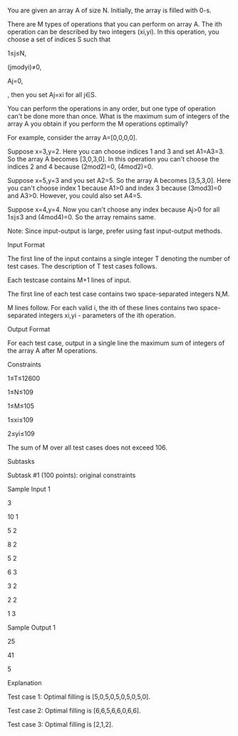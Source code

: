 You are given an array A of size N. Initially, the array is filled with 0-s.

There are M types of operations that you can perform on array A. The ith operation can be described by two integers (xi,yi). In this operation, you choose a set of indices S such that

1≤j≤N,

(jmodyi)≠0,

Aj=0,

, then you set Aj=xi for all j∈S.

You can perform the operations in any order, but one type of operation can't be done more than once. What is the maximum sum of integers of the array A you obtain if you perform the M operations optimally?

For example, consider the array A=[0,0,0,0].

Suppose x=3,y=2. Here you can choose indices 1 and 3 and set A1=A3=3. So the array A becomes [3,0,3,0]. In this operation you can't choose the indices 2 and 4 because (2mod2)=0, (4mod2)=0.

Suppose x=5,y=3 and you set A2=5. So the array A becomes [3,5,3,0]. Here you can't choose index 1 because A1>0 and index 3 because (3mod3)=0 and A3>0. However, you could also set A4=5.

Suppose x=4,y=4. Now you can't choose any index because Aj>0 for all 1≤j≤3 and (4mod4)=0. So the array remains same.

Note: Since input-output is large, prefer using fast input-output methods.

Input Format

The first line of the input contains a single integer T denoting the number of test cases. The description of T test cases follows.

Each testcase contains M+1 lines of input.

The first line of each test case contains two space-separated integers N,M.

M lines follow. For each valid i, the ith of these lines contains two space-separated integers xi,yi - parameters of the ith operation.

Output Format

For each test case, output in a single line the maximum sum of integers of the array A after M operations.

Constraints

1≤T≤12600

1≤N≤109

1≤M≤105

1≤xi≤109

2≤yi≤109

The sum of M over all test cases does not exceed 106.

Subtasks

Subtask #1 (100 points): original constraints

Sample Input 1 

3

10 1

5 2

8 2

5 2

6 3

3 2

2 2

1 3

Sample Output 1 

25

41

5

Explanation

Test case 1: Optimal filling is [5,0,5,0,5,0,5,0,5,0].

Test case 2: Optimal filling is [6,6,5,6,6,0,6,6].

Test case 3: Optimal filling is [2,1,2].
